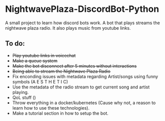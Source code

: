 # NightwavePlaza-DiscordBot-Python
A small project to learn how discord bots work. A bot that plays streams the nightwave plaza radio. It also plays music from youtube links.

## To do:
* ~~Play youtube links in voicechat~~
* ~~Make a queue system~~
* ~~Make the bot disconnect after 5 minutes without interactions~~
* ~~Being able to stream the Nightwave Plaza Radio~~
* Fix enconding issues with metadata regarding Artist/songs using funny symbols (A E S T H E T I C)
* Use the metadata of the radio stream to get current song and artist playing.
* QoL stuff ()
* Throw everything in a docker/kubernetes (Cause why not, a reason to learn how to use these technologies).
* Make a tutorial section in how to setup the bot.
